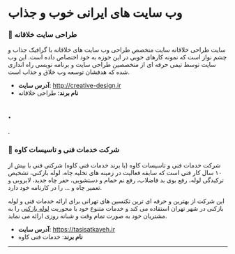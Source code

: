 # وب سایت های ایرانی خوب و جذاب
### 🔹 طراحی سایت خلاقانه
سایت طراحی خلاقانه سایت متخصص طراحی وب سایت های خلاقانه با گرافیک جذاب و چشم نواز است که نمونه کارهای خوبی در این حوزه به خود اختصاص داده است. این وب سایت توسط تیمی حرفه ای از متخصصین طراحی سایت و برنامه نویسی راه اندازی شده که هدفشان توسعه وب خلاق و جذاب است. 

- **آدرس سایت**: http://creative-design.ir
- **نام برند**: طراحی خلاقانه

.
---
.
### 🔹 شرکت خدمات فنی و تاسیسات کاوه
شرکت خدمات فنی و تاسیسات کاوه (با برند خدمات فنی کاوه) شرکتی فنی با بیش از ۱۰ سال کار فنی است که سابقه فعالیت در زمینه های تخلیه چاه، لوله بازکنی، تشخیص ترکیدگی لوله، رفع بوی بد فاضلاب، رفع نم حمام و دستشویی، حفر چاه جدید، لایروبی و تعمیر چاه و … را در کارنامه خود دارد. 

این شرکت از بهترین و حرفه ای ترین تکنسین های تهرانی برای ارائه خدمات فنی و لوله بازکنی در شهر تهران استفاده می کند و خدمات متنوع خود با محوریت [لوله بازکنی](https://tasisatkaveh.ir/our-services/%D9%84%D9%88%D9%84%D9%87-%D8%A8%D8%A7%D8%B2%DA%A9%D9%86%DB%8C/) را به مشتریان خود به صورت تمام وقت و شبانه روزی ارائه می نماید.

- **آدرس سایت**:  https://tasisatkaveh.ir
- **نام برند**: خدمات فنی کاوه

---
